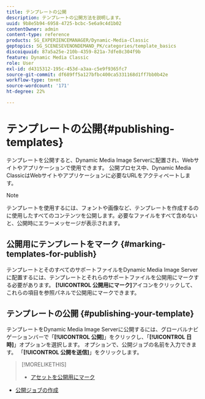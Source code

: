 ```yaml
---
title: テンプレートの公開
description: テンプレートの公開方法を説明します。
uuid: 9b8e5b94-6958-4725-bcbc-5e6a9c4d1b02
contentOwner: admin
content-type: reference
products: SG_EXPERIENCEMANAGER/Dynamic-Media-Classic
geptopics: SG_SCENESEVENONDEMAND_PK/categories/template_basics
discoiquuid: 87a5a25e-210b-4359-821a-7dfe8c304f9b
feature: Dynamic Media Classic
role: User
exl-id: d4315312-195c-453d-a3aa-c5e9f9365fc7
source-git-commit: df689ff5a127bfbc400ca5331168d1ff7bb0b42e
workflow-type: tm+mt
source-wordcount: '171'
ht-degree: 22%

---
```


# テンプレートの公開{#publishing-templates}

テンプレートを公開すると、Dynamic Media Image Serverに配置され、Webサイトやアプリケーションで使用できます。 公開プロセス中、Dynamic Media ClassicはWebサイトやアプリケーションに必要なURLをアクティベートします。

>[!NOTE]
>
>テンプレートを使用するには、フォントや画像など、テンプレートを作成するのに使用したすべてのコンテンツを公開します。必要なファイルをすべて含めないと、公開時にエラーメッセージが表示されます。

## 公開用にテンプレートをマーク {#marking-templates-for-publish}

テンプレートとそのすべてのサポートファイルをDynamic Media Image Serverに配置するには、テンプレートとそれらのサポートファイルを公開用にマークする必要があります。 **[!UICONTROL 公開用にマーク]**&#x200B;アイコンをクリックして、これらの項目を参照パネルで公開用にマークできます。

## テンプレートの公開 {#publishing-your-template}

テンプレートをDynamic Media Image Serverに公開するには、グローバルナビゲーションバーで「**[!UICONTROL 公開]**」をクリックし、「**[!UICONTROL 日時]**」オプションを選択します。 オプションで、公開ジョブの名前を入力できます。 「**[!UICONTROL 公開を送信]**」をクリックします。

>[!MORELIKETHIS]
>
>* [アセットを公開用にマーク](publishing-files.md#publish_after_uploading)
* [公開ジョブの作成](publishing-files.md#creating_a_publish_job)

